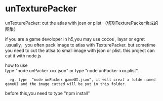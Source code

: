 # unTexturePacker
unTexturePacker: cut the atlas  with josn or plist （切割TexturePacker合成的图集）

if you are a game devoloper in h5,you may use cocos , layar or egret .usually，you often pack image to atlas with TexturePacker.
but sometime you need to cut the atlsa to small image with json or plist. this project can cut it with node.js

how to use      
    type "node unPacker xxx.json" or type "node unPacker xxx.plist".
    
      eg. type  "node unPacker gameUI.json", it will creat a folde named gameUI and the image cutted will be put in this folder.
  
  before this,you need to type "npm install"
